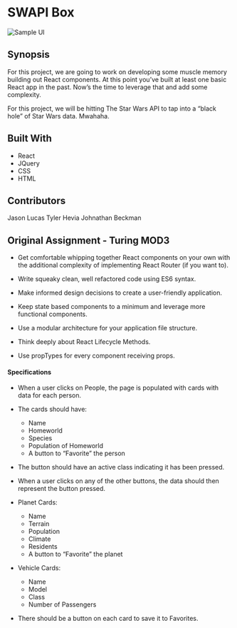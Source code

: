 # SWAPI Box

![Sample UI](https://i.imgur.com/9UyZAoM.gif)

## Synopsis
For this project, we are going to work on developing some muscle memory building out React components. At this point you’ve built at least one basic React app in the past. Now’s the time to leverage that and add some complexity.

For this project, we will be hitting The Star Wars API to tap into a “black hole” of Star Wars data. Mwahaha.


## Built With
* React
* JQuery
* CSS
* HTML

## Contributors

Jason Lucas
Tyler Hevia
Johnathan Beckman

## Original Assignment - Turing MOD3

* Get comfortable whipping together React components on your own with the additional complexity of implementing React Router (if you want to).

* Write squeaky clean, well refactored code using ES6 syntax.

* Make informed design decisions to create a user-friendly application.

* Keep state based components to a minimum and leverage more functional components.

* Use a modular architecture for your application file structure.

* Think deeply about React Lifecycle Methods.

* Use propTypes for every component receiving props.

#### Specifications

* When a user clicks on People, the page is populated with cards with data for each person.
* The cards should have:
  * Name
  * Homeworld
  * Species
  * Population of Homeworld
  * A button to “Favorite” the person

* The button should have an active class indicating it has been pressed.

* When a user clicks on any of the other buttons, the data should then represent the button pressed.

* Planet Cards:
  * Name
  * Terrain
  * Population
  * Climate
  * Residents
  * A button to “Favorite” the planet

* Vehicle Cards:
  * Name
  * Model
  * Class
  * Number of Passengers

* There should be a button on each card to save it to Favorites.
